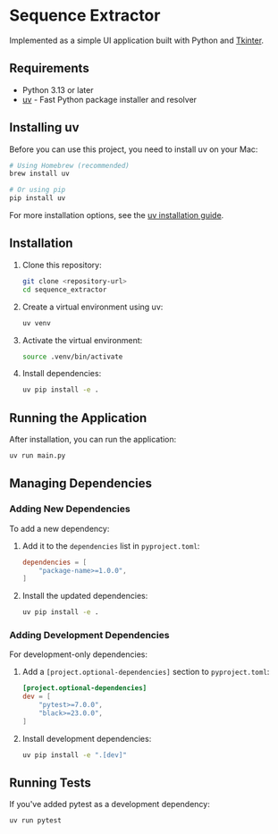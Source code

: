 # Sequence Extractor

Implemented as a simple UI application built with Python and [Tkinter](https://docs.python.org/3/library/tkinter.html#module-tkinter).

## Requirements

- Python 3.13 or later
- [uv](https://github.com/astral-sh/uv) - Fast Python package installer and resolver

## Installing uv

Before you can use this project, you need to install uv on your Mac:

```bash
# Using Homebrew (recommended)
brew install uv

# Or using pip
pip install uv
```

For more installation options, see the [uv installation guide](https://github.com/astral-sh/uv#installation).

## Installation

1. Clone this repository:
   ```bash
   git clone <repository-url>
   cd sequence_extractor
   ```

2. Create a virtual environment using uv:
   ```bash
   uv venv
   ```

3. Activate the virtual environment:
   ```bash
   source .venv/bin/activate
   ```

4. Install dependencies:
   ```bash
   uv pip install -e .
   ```

## Running the Application

After installation, you can run the application:

```bash
uv run main.py
```

## Managing Dependencies

### Adding New Dependencies

To add a new dependency:

1. Add it to the `dependencies` list in `pyproject.toml`:
   ```toml
   dependencies = [
       "package-name>=1.0.0",
   ]
   ```

2. Install the updated dependencies:
   ```bash
   uv pip install -e .
   ```

### Adding Development Dependencies

For development-only dependencies:

1. Add a `[project.optional-dependencies]` section to `pyproject.toml`:
   ```toml
   [project.optional-dependencies]
   dev = [
       "pytest>=7.0.0",
       "black>=23.0.0",
   ]
   ```

2. Install development dependencies:
   ```bash
   uv pip install -e ".[dev]"
   ```

## Running Tests

If you've added pytest as a development dependency:

```bash
uv run pytest
```
